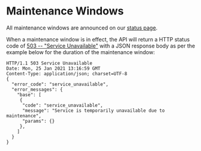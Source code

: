 [_metadata_:menu_title]:- "Maintenance Windows"
[_metadata_:order]:- "8"

# Maintenance Windows

All maintenance windows are announced on our [status page](https://status.currencycloud.com/).

When a maintenance window is in effect, the API will return a HTTP status code of [503 -- "Service Unavailable"](https://datatracker.ietf.org/doc/html/rfc7231#section-6.6.4) with a JSON response body as per the example below for the duration of the maintenance window:

```
HTTP/1.1 503 Service Unavailable
Date: Mon, 25 Jan 2021 13:16:59 GMT
Content-Type: application/json; charset=UTF-8
{
  "error_code": "service_unavailable",
  "error_messages": {
    "base": [
     {
      "code": "service_unavailable",
      "message": "Service is temporarily unavailable due to maintenance",
      "params": {}
     },
    ]
  }
}
```
